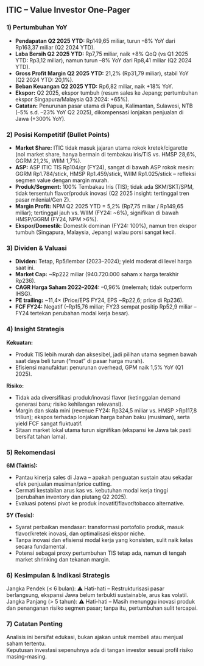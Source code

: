 ## ITIC – Value Investor One-Pager

### 1) Pertumbuhan YoY
- **Pendapatan Q2 2025 YTD:** Rp149,65 miliar, turun –8% YoY dari Rp163,37 miliar (Q2 2024 YTD).
- **Laba Bersih Q2 2025 YTD:** Rp7,75 miliar, naik +8% QoQ (vs Q1 2025 YTD: Rp3,12 miliar), namun turun –8% YoY dari Rp8,41 miliar (Q2 2024 YTD).
- **Gross Profit Margin Q2 2025 YTD:** 21,2% (Rp31,79 miliar), stabil YoY (Q2 2024 YTD: 20,1%).
- **Beban Keuangan Q2 2025 YTD:** Rp6,82 miliar, naik +18% YoY.
- **Ekspor:** Q2 2025, ekspor tumbuh (resum sales ke Jepang; pertumbuhan ekspor Singapura/Malaysia Q3 2024: +65%).
- **Catatan:** Penurunan pasar utama di Papua, Kalimantan, Sulawesi, NTB (–5% s.d. –23% YoY Q2 2025), dikompensasi lonjakan penjualan di Jawa (+300% YoY).

### 2) Posisi Kompetitif (Bullet Points)
- **Market Share:** ITIC tidak masuk jajaran utama rokok kretek/cigarette (nol market share, hanya bermain di tembakau iris/TIS vs. HMSP 28,6%, GGRM 21,2%, WIIM 1,7%).
- **ASP:** ASP ITIC TIS Rp104/gr (FY24), sangat di bawah ASP rokok mesin: GGRM Rp1.784/stick, HMSP Rp1.459/stick, WIIM Rp1.025/stick – refleksi segmen value dengan margin murah.
- **Produk/Segment:** 100% Tembakau Iris (TIS); tidak ada SKM/SKT/SPM, tidak tersentuh flavor/produk inovasi (Q2 2025 insight: tertinggal tren pasar milenial/Gen Z).
- **Margin Profit:** NPM Q2 2025 YTD = 5,2% (Rp7,75 miliar / Rp149,65 miliar); tertinggal jauh vs. WIIM (FY24: ~6%), signifikan di bawah HMSP/GGRM (FY24, NPM >6%).
- **Ekspor/Domestik:** Domestik dominan (FY24: 100%), namun tren ekspor tumbuh (Singapura, Malaysia, Jepang) walau porsi sangat kecil.

### 3) Dividen & Valuasi
- **Dividen:** Tetap, Rp5/lembar (2023–2024); yield moderat di level harga saat ini.
- **Market Cap:** ~Rp222 miliar (940.720.000 saham x harga terakhir Rp236).
- **CAGR Harga Saham 2022–2024:** –0,96% (melemah; tidak outperform IHSG).
- **PE trailing:** ~11,4× (Price/EPS FY24, EPS ~Rp22,6; price di Rp236).
- **FCF FY24:** Negatif (–Rp15,76 miliar; FY23 sempat positip Rp52,9 miliar – FY24 tertekan perubahan modal kerja besar).

### 4) Insight Strategis
**Kekuatan:**
- Produk TIS lebih murah dan aksesibel, jadi pilihan utama segmen bawah saat daya beli turun (“moat” di pasar harga murah).
- Efisiensi manufaktur: penurunan overhead, GPM naik 1,5% YoY (Q1 2025).

**Risiko:**
- Tidak ada diversifikasi produk/inovasi flavor (ketinggalan demand generasi baru; risiko kehilangan relevansi).
- Margin dan skala mini (revenue FY24: Rp324,5 miliar vs. HMSP >Rp117,8 triliun); ekspos terhadap lonjakan harga bahan baku (musiman), serta yield FCF sangat fluktuatif.
- Sitaan market lokal utama turun signifikan (ekspansi ke Jawa tak pasti bersifat tahan lama).

### 5) Rekomendasi
**6M (Taktis):**
- Pantau kinerja sales di Jawa – apakah penguatan sustain atau sekadar efek penjualan musiman/price cutting.
- Cermati kestabilan arus kas vs. kebutuhan modal kerja tinggi (perubahan inventory dan piutang Q2 2025).
- Evaluasi potensi pivot ke produk inovatif/flavor/tobacco alternative.

**5Y (Tesis):**
- Syarat perbaikan mendasar: transformasi portofolio produk, masuk flavor/kretek inovasi, dan optimalisasi ekspor niche.
- Tanpa inovasi dan efisiensi modal kerja yang konsisten, sulit naik kelas secara fundamental.
- Potensi sebagai proxy pertumbuhan TIS tetap ada, namun di tengah market shrinking dan tekanan margin.

### 6) Kesimpulan & Indikasi Strategis
Jangka Pendek (≤ 6 bulan): ⚠️ Hati-hati – Restrukturisasi pasar berlangsung, ekspansi Jawa belum terbukti sustainable, arus kas volatil.  
Jangka Panjang (> 5 tahun): ⚠️ Hati-hati – Masih menunggu inovasi produk dan penanganan risiko segmen pasar; tanpa itu, pertumbuhan sulit tercapai.

### 7) Catatan Penting
Analisis ini bersifat edukasi, bukan ajakan untuk membeli atau menjual saham tertentu.  
Keputusan investasi sepenuhnya ada di tangan investor sesuai profil risiko masing-masing.